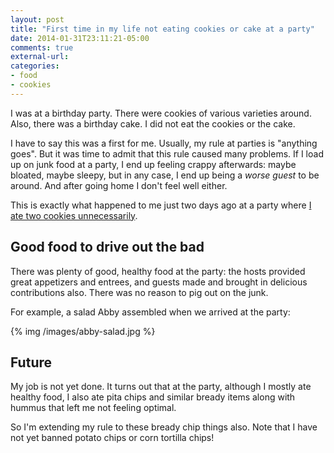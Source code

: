 ```yaml
---
layout: post
title: "First time in my life not eating cookies or cake at a party"
date: 2014-01-31T23:11:21-05:00
comments: true
external-url: 
categories: 
- food
- cookies
---
```

I was at a birthday party. There were cookies of various varieties around. Also, there was a birthday cake. I did not eat the cookies or the cake.

I have to say this was a first for me. Usually, my rule at parties is "anything goes". But it was time to admit that this rule caused many problems. If I load up on junk food at a party, I end up feeling crappy afterwards: maybe bloated, maybe sleepy, but in any case, I end up being a *worse guest* to be around. And after going home I don't feel well either.

This is exactly what happened to me just two days ago at a party where [I ate two cookies unnecessarily](/blog/2014/01/29/my-no-cookie-rule-a-photo-update/).

## Good food to drive out the bad

There was plenty of good, healthy food at the party: the hosts provided great appetizers and entrees, and guests made and brought in delicious contributions also. There was no reason to pig out on the junk.

For example, a salad Abby assembled when we arrived at the party:

{% img /images/abby-salad.jpg %}

## Future

My job is not yet done. It turns out that at the party, although I mostly ate healthy food, I also ate pita chips and similar bready items along with hummus that left me not feeling optimal.

So I'm extending my rule to these bready chip things also. Note that I have not yet banned potato chips or corn tortilla chips!

